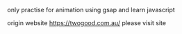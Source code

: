 only practise for animation using gsap and learn javascript

origin website https://twogood.com.au/ please visit site 

